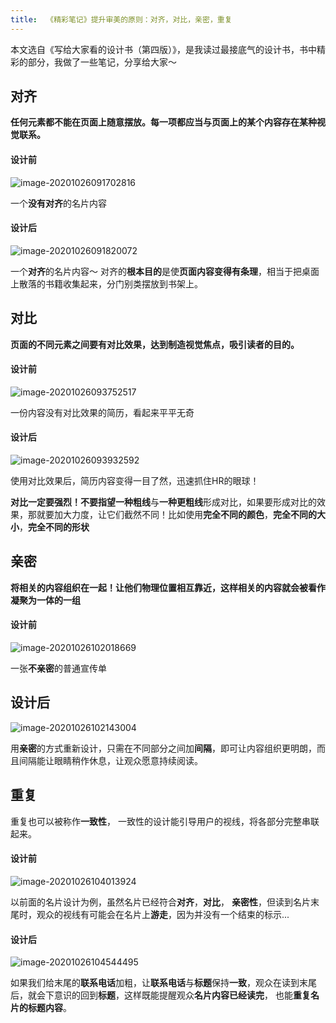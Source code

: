 ```yaml
---
title:  《精彩笔记》提升审美的原则：对齐，对比，亲密，重复
---
```


本文选自《写给大家看的设计书（第四版）》，是我读过最接底气的设计书，书中精彩的部分，我做了一些笔记，分享给大家～




## 对齐



**任何元素都不能在页面上随意摆放。每一项都应当与页面上的某个内容存在某种视觉联系。**





#### 设计前

![image-20201026091702816](https://www.v2fy.com/asset/0i/jikemiji/jikemiji-md/2020-10-26-sheji.assets/image-20201026091702816.png)



一个**没有对齐**的名片内容







#### 设计后





![image-20201026091820072](https://www.v2fy.com/asset/0i/jikemiji/jikemiji-md/2020-10-26-sheji.assets/image-20201026091820072.png)



一个**对齐**的名片内容～ 对齐的**根本目的**是使**页面内容变得有条理**，相当于把桌面上散落的书籍收集起来，分门别类摆放到书架上。



## 对比

**页面的不同元素之间要有对比效果，达到制造视觉焦点，吸引读者的目的。**



#### 设计前





![image-20201026093752517](https://www.v2fy.com/asset/0i/jikemiji/jikemiji-md/2020-10-26-sheji.assets/image-20201026093752517.png)

一份内容没有对比效果的简历，看起来平平无奇





#### 设计后





![image-20201026093932592](https://www.v2fy.com/asset/0i/jikemiji/jikemiji-md/2020-10-26-sheji.assets/image-20201026093932592.png)

使用对比效果后，简历内容变得一目了然，迅速抓住HR的眼球！

**对比一定要强烈！**不要指望**一种粗线**与**一种更粗线**形成对比，如果要形成对比的效果，那就要加大力度，让它们截然不同！比如使用**完全不同的颜色**，**完全不同的大小**，**完全不同的形状**









## 亲密



**将相关的内容组织在一起！让他们物理位置相互靠近，这样相关的内容就会被看作凝聚为一体的一组**





#### 设计前

![image-20201026102018669](https://www.v2fy.com/asset/0i/jikemiji/jikemiji-md/2020-10-26-sheji.assets/image-20201026102018669.png)

一张**不亲密**的普通宣传单







## 设计后

![image-20201026102143004](https://www.v2fy.com/asset/0i/jikemiji/jikemiji-md/2020-10-26-sheji.assets/image-20201026102143004.png)





用**亲密**的方式重新设计，只需在不同部分之间加**间隔**，即可让内容组织更明朗，而且间隔能让眼睛稍作休息，让观众愿意持续阅读。



## 重复

重复也可以被称作**一致性**， 一致性的设计能引导用户的视线，将各部分完整串联起来。



#### 设计前



![image-20201026104013924](https://www.v2fy.com/asset/0i/jikemiji/jikemiji-md/2020-10-26-sheji.assets/image-20201026104013924.png)

以前面的名片设计为例，虽然名片已经符合**对齐**，**对比**， **亲密性**，但读到名片末尾时，观众的视线有可能会在名片上**游走**，因为并没有一个结束的标示...





#### 设计后



![image-20201026104544495](https://www.v2fy.com/asset/0i/jikemiji/jikemiji-md/2020-10-26-sheji.assets/image-20201026104544495.png)

如果我们给末尾的**联系电话**加粗，让**联系电话**与**标题**保持**一致**，观众在读到末尾后，就会下意识的回到**标题**，这样既能提醒观众**名片内容已经读完**， 也能**重复名片的标题内容**。

